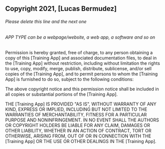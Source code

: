 ## Copyright 2021, [Lucas Bermudez]

###### Please delete this line and the next one
###### APP TYPE can be a webpage/website, a web app, a software and so on

Permission is hereby granted, free of charge, to any person obtaining a copy of this [Training App] and associated documentation files, to deal in the [Training App] without restriction, including without limitation the rights to use, copy, modify, merge, publish, distribute, sublicense, and/or sell copies of the [Training App], and to permit persons to whom the [Training App] is furnished to do so, subject to the following conditions:

The above copyright notice and this permission notice shall be included in all copies or substantial portions of the [Training App].

THE [Training App] IS PROVIDED "AS IS", WITHOUT WARRANTY OF ANY KIND, EXPRESS OR IMPLIED, INCLUDING BUT NOT LIMITED TO THE WARRANTIES OF MERCHANTABILITY, FITNESS FOR A PARTICULAR PURPOSE AND NONINFRINGEMENT. IN NO EVENT SHALL THE AUTHORS OR COPYRIGHT HOLDERS BE LIABLE FOR ANY CLAIM, DAMAGES OR OTHER LIABILITY, WHETHER IN AN ACTION OF CONTRACT, TORT OR OTHERWISE, ARISING FROM, OUT OF OR IN CONNECTION WITH THE [Training App] OR THE USE OR OTHER DEALINGS IN THE [Training App].
